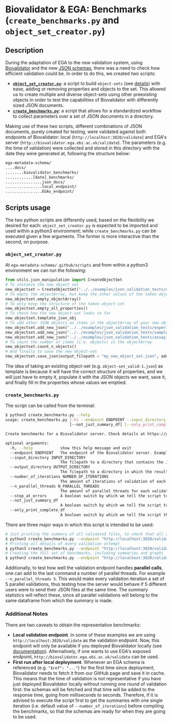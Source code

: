 # Biovalidator & EGA: Benchmarks (``create_benchmarks.py`` and ``object_set_creator.py``)

## Description
During the adaptation of EGA to the new validation system, using [Biovalidator](https://github.com/elixir-europe/biovalidator) and the new [JSON schemas](https://github.com/EbiEga/ega-metadata-schema/tree/main/schemas), there was a need to check how efficient validation could be. In order to do this, we created two scripts:
* [**``object_set_creator.py``**](../../.github/scripts/object_set_creator.py): a script to build ``object-sets`` (see [details](../../schemas/README.md)) with ease, adding or removing properties and objects to the set. This allowed us to create multiple and diverse object-sets using other preexisting objects in order to test the capabilities of Biovalidator with differently sized JSON documents.
* [**``create_benchmarks.py``**](../../.github/scripts/create_benchmarks.py): a script that allows for a standardized workflow to collect parameters over a set of JSON documents in a directory.

Making use of these two scripts, different combinations of JSON documents, purely created for testing, were validated against both endpoints of Biovalidator: local (``http://localhost:3020/validate``) and EGA's server (``http://biovalidator.ega.ebi.ac.uk/validate``). The parameters (e.g. the time of validation) were collected and stored in this directory with the date they were generated at, following the structure below:

````bash
ega-metadata-schema/
....docs/
........biovalidator_benchmarks/
............[date]_benchmarks/
................json_docs/
................local_endpoint/
................EGAs_endpoint/
````


## Scripts usage
The two python scripts are differently used, based on the flexibility we desired for each: ``object_set_creator.py`` is expected to be imported and used within a python3 environment; while ``create_benchmarks.py`` can be executed given a few arguments. The former is more interactive than the second, on purpose.

### ``object_set_creator.py``
At ``ega-metadata-schema/.github/scripts`` and from within a python3 environment we can run the following:
````python
from utils.json_manipulation import CreateObjectSet
# To instance the new object set
new_objectset = CreateObjectSet("../../examples/json_validation_tests/object-set_valid-1.json")
# To empty the objectArray, but keep the other values of the taken object-set
new_objectset.empty_objectArray()
# To only keep the structure of the taken object-set
new_objectset.empty_all_properties()
# To check how the new object-set looks so far
new_objectset.template_json_obj
# To add other JSON objects as items in the objectArray of your new object-set
new_objectset.add_new_json("../../examples/json_validation_tests/experiment_valid-1.json")
new_objectset.add_new_json("../../examples/json_validation_tests/sample_valid-1.json")
new_objectset.add_new_json("../../examples/json_validation_tests/assay_valid-2_sequencing.json")
# To count the number of items (i.e. objects) in the objectArray
new_objectset.count_n_objects()
# And finally to save the new object-set
new_objectset.save_json(output_filepath = "my_new_object_set.json", add_suffix= True)
````
The idea of taking an existing object-set (e.g. ``object-set_valid-1.json``) as template is because it will have the correct structure of properties, and we will just have to empty it, populate it with the JSON objects we want, save it, and finally fill in the properties whose values we emptied.

### ``create_benchmarks.py``
The script can be called from the terminal:
````bash
$ python3 create_benchmarks.py --help
usage: create_benchmarks.py [-h] --endpoint ENDPOINT --input_directory INPUT_DIRECTORY [--output_directory OUTPUT_DIRECTORY] [--number_of_iterations NUMBER_OF_ITERATIONS] [--n_parallel_threads N_PARALLEL_THREADS] [--stop_at_errors]
                            [--not_just_summary_df] [--only_print_complete_df]

Create benchmarks for a Biovalidator server. Check details at https://github.com/EbiEga/ega-metadata-schema/tree/main/docs/biovalidator_benchmarks.

optional arguments:
  -h, --help            show this help message and exit
  --endpoint ENDPOINT   The endpoint of the Biovalidator server. Example: "http://localhost:3020/validate"
  --input_directory INPUT_DIRECTORY
                        The filepath to a directory that contains the JSON documents to validate. Example: "examples/json_validation_tests/"
  --output_directory OUTPUT_DIRECTORY
                        The filepath to a directory in which the results will be stored. Example: "2023_benchmarks/". Default value: "./"
  --number_of_iterations NUMBER_OF_ITERATIONS
                        The amount of iterations of validation of each JSON document within the input directory. Example: 10. Default value: 1
  --n_parallel_threads N_PARALLEL_THREADS
                        The amount of parallel threads for each validation iteration. Example: 5. Default value: 1
  --stop_at_errors      A boolean switch by which we tell the script to stop the execution when a validation error is raised.
  --not_just_summary_df
                        A boolean switch by which we tell the script to not just print the summary dataframe with parameters, but instead save the parameters in files and generate a README.
  --only_print_complete_df
                        A boolean switch by which we tell the script that we do not want any files to be saved and, instead, we just want the complete table of parameters to be printed.
````
There are three major ways in which this script is intended to be used:
````bash
# Just printing the summary of all validated files, to check that all are validated
$ python3 create_benchmarks.py --endpoint "http://localhost:3020/validate" --input_directory "../../examples/json_validation_tests/"
# Printing all details of every validation attempt
$ python3 create_benchmarks.py --endpoint "http://localhost:3020/validate" --input_directory "../../examples/json_validation_tests/" --only_print_complete_df
# Creating the full set of benchmarks, including summaries and graphs
$ python3 create_benchmarks.py --endpoint "http://localhost:3020/validate" --input_directory "../../examples/json_validation_tests/" --output_directory "benchmark_results" --number_of_iterations 20 --not_just_summary_df
````
Additionally, to test how well the validation endpoint handles **parallel calls**, one can add to the last command a number of parallel threads. For example ``--n_parallel_threads 5``. This would make every validation iteration a set of 5 parallel validations, thus testing how the server would behave if 5 different users were to send their JSON files at the same time. The summary statistics will reflect these, since all parallel validations will belong to the same dataframe from which the summary is made.

### Additional Notes
There are two caveats to obtain the representative benchmarks:
* **Local validation endpoint**. In some of these examples we are using ``http://localhost:3020/validate`` as the validation endpoint. Now, this endpoint will only be available if you deployed Biovalidator locally (see [documentation](https://github.com/elixir-europe/biovalidator#using-biovalidator-as-a-server)). Alternatively, if one wants to use EGA's exposed endpoint, ``http://biovalidator.ega.ebi.ac.uk/validate`` can be used.
* **First run after local deployment**. Whenever an EGA schema is referenced (e.g. ``"$ref": "..."``) for the first time since deployment, Biovalidator needs to fetch it from our GitHub page and save it in cache. This means that the time of validation is not representative if you have just deployed Biovalidator locally without running one round of validation first: the schemas will be fetched and that time will be added to the response time, going from milliseconds to seconds. Therefore, if it is advised to execute the script first to get the summaries with one single iteration (i.e. default value of ``--number_of_iterations``) before compiling the benchmarks, so that the schemas are ready for when they are going to be used.